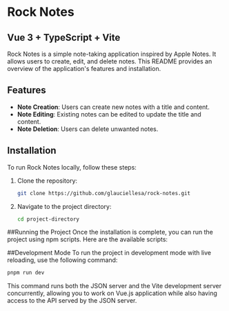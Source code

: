 # Rock Notes

## Vue 3 + TypeScript + Vite

Rock Notes is a simple note-taking application inspired by Apple Notes. It allows users to create, edit, and delete notes. This README provides an overview of the application's features and installation.

## Features

- **Note Creation**: Users can create new notes with a title and content.
- **Note Editing**: Existing notes can be edited to update the title and content.
- **Note Deletion**: Users can delete unwanted notes.

## Installation

To run Rock Notes locally, follow these steps:

1. Clone the repository:

   ```bash
   git clone https://github.com/glauciellesa/rock-notes.git
   ```

2. Navigate to the project directory:

   ```bash
   cd project-directory
   ```

##Running the Project
Once the installation is complete, you can run the project using npm scripts. Here are the available scripts:

##Development Mode
To run the project in development mode with live reloading, use the following command:

   ```bash
   pnpm run dev
   ```

This command runs both the JSON server and the Vite development server concurrently, allowing you to work on Vue.js application while also having access to the API served by the JSON server.
